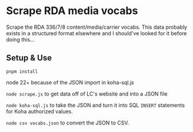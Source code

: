 # Scrape RDA media vocabs

Scrape the RDA 336/7/8 content/media/carrier vocabs. This data probably exists in a structured format elsewhere and I should've looked for it before doing this...

## Setup & Use

`pnpm install`

node 22+ because of the JSON import in koha-sql.js

`node scrape.js` to get data off of LC's website and into a JSON file

`node koha-sql.js` to take the JSON and turn it into SQL `INSERT` statements for Koha authorized values.

`node csv vocabs.json` to convert the JSON to CSV.
